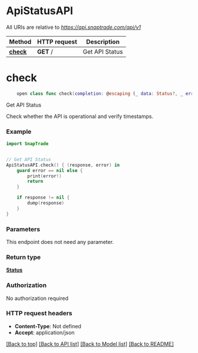 # ApiStatusAPI

All URIs are relative to *https://api.snaptrade.com/api/v1*

Method | HTTP request | Description
------------- | ------------- | -------------
[**check**](ApiStatusAPI.md#check) | **GET** / | Get API Status


# **check**
```swift
    open class func check(completion: @escaping (_ data: Status?, _ error: Error?) -> Void)
```

Get API Status

Check whether the API is operational and verify timestamps.

### Example
```swift
import SnapTrade


// Get API Status
ApiStatusAPI.check() { (response, error) in
    guard error == nil else {
        print(error!)
        return
    }

    if response != nil {
        dump(response)
    }
}
```

### Parameters
This endpoint does not need any parameter.

### Return type

[**Status**](Status.md)

### Authorization

No authorization required

### HTTP request headers

 - **Content-Type**: Not defined
 - **Accept**: application/json

[[Back to top]](#) [[Back to API list]](../README.md#api-endpoints) [[Back to Model list]](../README.md#models) [[Back to README]](../README.md)

